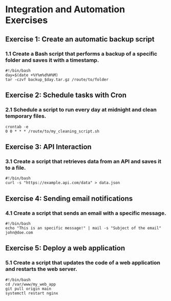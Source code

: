 # Integration and Automation Exercises

## Exercise 1: Create an automatic backup script

### 1.1 Create a Bash script that performs a backup of a specific folder and saves it with a timestamp.

```
#!/bin/bash
day=$(date +%Y%m%d%H%M)
tar -czvf backup_$day.tar.gz /route/to/folder
```

## Exercise 2: Schedule tasks with Cron

### 2.1 Schedule a script to run every day at midnight and clean temporary files.

```
crontab -e
0 0 * * * /route/to/my_cleaning_script.sh
```

## Exercise 3: API Interaction

### 3.1 Create a script that retrieves data from an API and saves it to a file.

```
#!/bin/bash
curl -s "https://example.api.com/data" > data.json
```

## Exercise 4: Sending email notifications

### 4.1 Create a script that sends an email with a specific message.

```
#!/bin/bash
echo "This is an specific message!" | mail -s "Subject of the email" john@doe.com
```

## Exercise 5: Deploy a web application

### 5.1 Create a script that updates the code of a web application and restarts the web server.

```
#!/bin/bash
cd /var/www/my_web_app
git pull origin main
systemctl restart nginx
```

